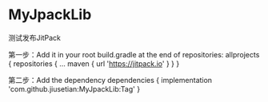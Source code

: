 # MyJpackLib
测试发布JitPack

第一步：Add it in your root build.gradle at the end of repositories:
	allprojects {
		repositories {
			...
			maven { url 'https://jitpack.io' }
		}
	}
  
  
  第二步：Add the dependency
  dependencies {
	        implementation 'com.github.jiusetian:MyJpackLib:Tag'
	}
  
